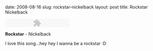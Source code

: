 date: 2008-08-16
slug: rockstar-nickelback
layout: post
title: Rockstar Nickelback


<embed type="application/x-shockwave-flash" src="http://assets.tumblr.com/swf/audio_player.swf?audio_file=http://www.tumblr.com/audio_file/46214145/kLg0R7T3tcq3hraeernvvTqv&color=FFFFFF" height="27" width="207" quality="best" wmode="opaque"></embed><p><b>Rockstar</b> - Nickelback</p>

<p>I love this song&#8230;hey hey I wanna be a rockstar :D</p>
